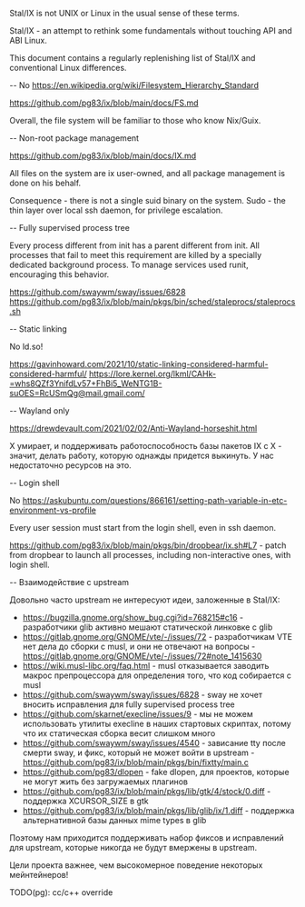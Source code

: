 Stal/IX is not UNIX or Linux in the usual sense of these terms.

Stal/IX - an attempt to rethink some fundamentals without touching API and ABI Linux.

This document contains a regularly replenishing list of Stal/IX and conventional Linux differences.

-- No https://en.wikipedia.org/wiki/Filesystem_Hierarchy_Standard

https://github.com/pg83/ix/blob/main/docs/FS.md

Overall, the file system will be familiar to those who know Nix/Guix.

-- Non-root package management

https://github.com/pg83/ix/blob/main/docs/IX.md

All files on the system are ix user-owned, and all package management is done on his behalf.

Consequence - there is not a single suid binary on the system. Sudo - the thin layer over local ssh daemon, for privilege escalation.

-- Fully supervised process tree

Every process different from init has a parent different from init. All processes that fail to meet this requirement are killed by a specially dedicated background process. To manage services used runit, encouraging this behavior.

https://github.com/swaywm/sway/issues/6828
https://github.com/pg83/ix/blob/main/pkgs/bin/sched/staleprocs/staleprocs.sh

-- Static linking

No ld.so!

https://gavinhoward.com/2021/10/static-linking-considered-harmful-considered-harmful/
https://lore.kernel.org/lkml/CAHk-=whs8QZf3YnifdLv57+FhBi5_WeNTG1B-suOES=RcUSmQg@mail.gmail.com/

-- Wayland only

https://drewdevault.com/2021/02/02/Anti-Wayland-horseshit.html

X умирает, и поддерживать работоспособность базы пакетов IX с X - значит, делать работу, которую однажды придется выкинуть. У нас недостаточно ресурсов на это.

-- Login shell

No https://askubuntu.com/questions/866161/setting-path-variable-in-etc-environment-vs-profile

Every user session must start from the login shell, even in ssh daemon.

https://github.com/pg83/ix/blob/main/pkgs/bin/dropbear/ix.sh#L7 - patch from dropbear to launch all processes, including non-interactive ones, with login shell.

-- Взаимодействие с upstream

Довольно часто upstream не интересуют идеи, заложенные в Stal/IX:

* https://bugzilla.gnome.org/show_bug.cgi?id=768215#c16 - разработчики glib активно мешают статической линковке с glib
* https://gitlab.gnome.org/GNOME/vte/-/issues/72 - разработчикам VTE нет дела до сборки с musl, и они не отвечают на вопросы - https://gitlab.gnome.org/GNOME/vte/-/issues/72#note_1415630
* https://wiki.musl-libc.org/faq.html - musl отказывается заводить макрос препроцессора для определения того, что код собирается с musl
* https://github.com/swaywm/sway/issues/6828 - sway не хочет вносить исправления для fully supervised process tree
* https://github.com/skarnet/execline/issues/9 - мы не можем использовать утилиты execline в наших стартовых скриптах, потому что их статическая сборка весит слишком много
* https://github.com/swaywm/sway/issues/4540 - зависание tty после смерти sway, и фикс, который не может войти в upstream - https://github.com/pg83/ix/blob/main/pkgs/bin/fixtty/main.c
* https://github.com/pg83/dlopen - fake dlopen, для проектов, которые не могут жить без загружаемых плагинов
* https://github.com/pg83/ix/blob/main/pkgs/lib/gtk/4/stock/0.diff - поддержка XCURSOR_SIZE в gtk
* https://github.com/pg83/ix/blob/main/pkgs/lib/glib/ix/1.diff - поддержка альтернативной базы данных mime types в glib

Поэтому нам приходится поддерживать набор фиксов и исправлений для upstream, которые никогда не будут вмержены в upstream.

Цели проекта важнее, чем высокомерное поведение некоторых мейнтейнеров!

TODO(pg): cc/c++ override
